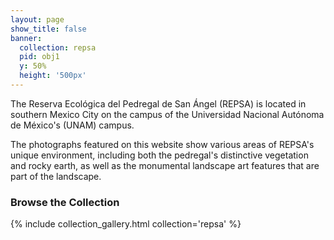 ```yaml
---
layout: page
show_title: false
banner:
  collection: repsa
  pid: obj1
  y: 50%
  height: '500px'
---
```


The Reserva Ecológica del Pedregal de San Ángel (REPSA) is located in southern Mexico City on the campus of the Universidad Nacional Autónoma de México's (UNAM) campus.

The photographs featured on this website show various areas of REPSA's unique environment, including both the pedregal's distinctive vegetation and rocky earth, as well as the monumental landscape art features that are part of the landscape.

### Browse the Collection

{% include collection_gallery.html collection='repsa' %}

